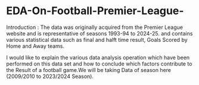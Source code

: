 # EDA-On-Football-Premier-League-
Introduction : 
The data was originally acquired from the Premier League website and is representative of seasons 1993-94 to 2024-25. and contains various statistical data such as final and halft time result, Goals Scored by Home and Away teams.

I would like to explain the various data analysis operation which have been performed on this data set and how to conclude which factors contribute to the Result of a football game.We will be taking Data of  season here (2009/2010 to 2023/2024 Season).


